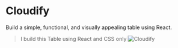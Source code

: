 # Cloudify
Build a simple, functional, and visually appealing table using React.
>I build this Table using React and CSS only 
![Cloudify](https://github.com/user-attachments/assets/0d137c01-6e26-4ac7-a26b-7b7d9611682f)
